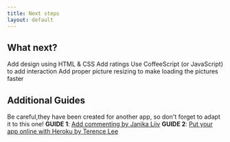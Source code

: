 ```yaml
---
title: Next steps
layout: default
---
```


## What next?
Add design using HTML & CSS Add ratings Use CoffeeScript (or JavaScript) to add interaction Add proper picture resizing to make loading the pictures faster

## Additional Guides
Be careful,they have been created for another app, so don't forget to adapt it to this one! **GUIDE 1**: [Add commenting by Janika Liiv](http://guides.railsgirls.com/commenting/) **GUIDE 2**: [Put your app online with Heroku by Terence Lee](http://guides.railsgirls.com/heroku/)
